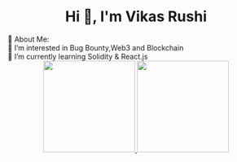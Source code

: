 <h1 align="center">Hi 👋, I'm Vikas Rushi</h1>
 💫 About Me:
<BR>👯 I’m interested in Bug Bounty,Web3 and Blockchain<br>🌱 I’m currently learning Solidity & React.js<br>




<div align="center">
  <a href="https://github.com/Leutwiler">
  <img height="180" src="https://github-readme-stats.vercel.app/api?username=0xvikasrushi&show_icons=true&theme=tokyonight&include_all_commits=true&count_private=true"/>
  <img height="180" src="https://github-readme-stats.vercel.app/api/top-langs/?username=0xvikasrushi&layout=compact&langs_count=7&theme=tokyonight"/> </a>
</div>
